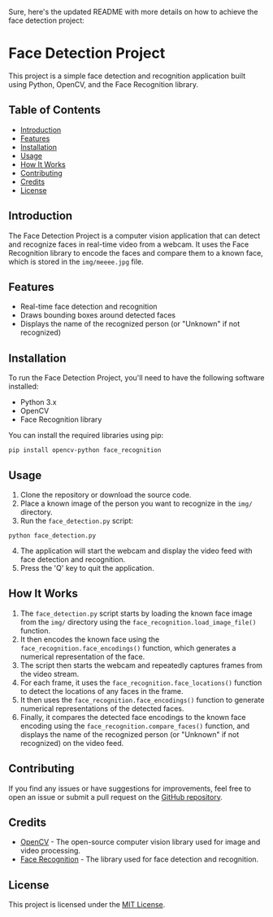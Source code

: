 Sure, here's the updated README with more details on how to achieve the face detection project:

# Face Detection Project

This project is a simple face detection and recognition application built using Python, OpenCV, and the Face Recognition library.

## Table of Contents
- [Introduction](#introduction)
- [Features](#features)
- [Installation](#installation)
- [Usage](#usage)
- [How It Works](#how-it-works)
- [Contributing](#contributing)
- [Credits](#credits)
- [License](#license)

## Introduction
The Face Detection Project is a computer vision application that can detect and recognize faces in real-time video from a webcam. It uses the Face Recognition library to encode the faces and compare them to a known face, which is stored in the `img/meeee.jpg` file.

## Features
- Real-time face detection and recognition
- Draws bounding boxes around detected faces
- Displays the name of the recognized person (or "Unknown" if not recognized)

## Installation
To run the Face Detection Project, you'll need to have the following software installed:

- Python 3.x
- OpenCV
- Face Recognition library

You can install the required libraries using pip:

```
pip install opencv-python face_recognition
```

## Usage
1. Clone the repository or download the source code.
2. Place a known image of the person you want to recognize in the `img/` directory.
3. Run the `face_detection.py` script:

```
python face_detection.py
```

4. The application will start the webcam and display the video feed with face detection and recognition.
5. Press the 'Q' key to quit the application.

## How It Works
1. The `face_detection.py` script starts by loading the known face image from the `img/` directory using the `face_recognition.load_image_file()` function.
2. It then encodes the known face using the `face_recognition.face_encodings()` function, which generates a numerical representation of the face.
3. The script then starts the webcam and repeatedly captures frames from the video stream.
4. For each frame, it uses the `face_recognition.face_locations()` function to detect the locations of any faces in the frame.
5. It then uses the `face_recognition.face_encodings()` function to generate numerical representations of the detected faces.
6. Finally, it compares the detected face encodings to the known face encoding using the `face_recognition.compare_faces()` function, and displays the name of the recognized person (or "Unknown" if not recognized) on the video feed.

## Contributing
If you find any issues or have suggestions for improvements, feel free to open an issue or submit a pull request on the [GitHub repository](https://github.com/your-username/face-detection-project).

## Credits
- [OpenCV](https://opencv.org/) - The open-source computer vision library used for image and video processing.
- [Face Recognition](https://github.com/ageitgey/face_recognition) - The library used for face detection and recognition.

## License
This project is licensed under the [MIT License](LICENSE).
